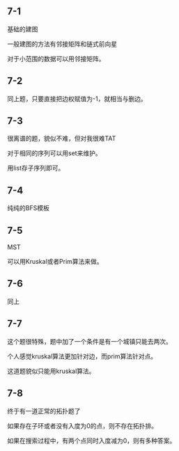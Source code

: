 ## 7-1

基础的建图

一般建图的方法有邻接矩阵和链式前向星

对于小范围的数据可以用邻接矩阵。

## 7-2

同上题，只要直接把边权赋值为-1，就相当与删边。

## 7-3

很离谱的题，貌似不难，但对我很难TAT

对于相同的序列可以用set来维护。

用list存子序列即可。

## 7-4

纯纯的BFS模板

## 7-5

MST

可以用Kruskal或者Prim算法来做。

## 7-6

同上

## 7-7

这个题很特殊，题中加了一个条件是有一个城镇只能去两次。

个人感觉kruskal算法更加针对边，而prim算法针对点。

这道题貌似只能用kruskal算法。

## 7-8

终于有一道正常的拓扑题了

如果存在子环或者没有入度为0的点，则不存在拓扑排。

如果在搜索过程中，有两个点同时入度减为0，则有多种答案。